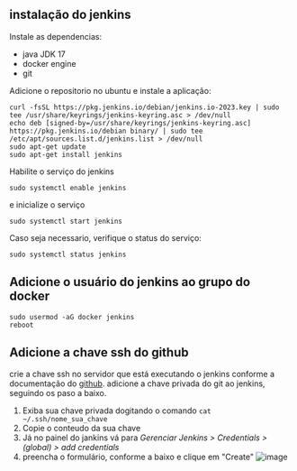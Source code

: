 ## instalação do jenkins

Instale as dependencias:
* java JDK 17
* docker engine
* git

Adicione o repositorio no ubuntu e instale a aplicação:
```
curl -fsSL https://pkg.jenkins.io/debian/jenkins.io-2023.key | sudo tee /usr/share/keyrings/jenkins-keyring.asc > /dev/null
echo deb [signed-by=/usr/share/keyrings/jenkins-keyring.asc] https://pkg.jenkins.io/debian binary/ | sudo tee /etc/apt/sources.list.d/jenkins.list > /dev/null
sudo apt-get update
sudo apt-get install jenkins
```
Habilite o serviço do jenkins
```
sudo systemctl enable jenkins
```
e inicialize o serviço
```
sudo systemctl start jenkins
```

Caso seja necessario, verifique o status do serviço:
```
sudo systemctl status jenkins
```

## Adicione o usuário do jenkins ao grupo do docker
```
sudo usermod -aG docker jenkins
reboot
```

## Adicione a chave ssh do github

crie a chave ssh no servidor que está executando o jenkins conforme a documentação do [github](https://docs.github.com/pt/authentication/connecting-to-github-with-ssh). adicione a chave privada do git ao jenkins, seguindo os paso a baixo.

1. Exiba sua chave privada dogitando o comando `cat ~/.ssh/nome_sua_chave`
2. Copie o conteudo da sua chave
3. Já no painel do jankins vá para _Gerenciar Jenkins > Credentials > (global) > add credentials_
4. preencha o formulário, conforme a baixo e clique em "Create"
  ![image](https://github.com/MaykiSantos/ANOTACOES/assets/58126683/5c5cba50-5630-44b7-ab19-a0e38679fafb)
